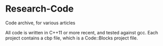 # Research-Code
Code archive, for various articles

All code is written in C++11 or more recent, and tested against gcc. 
Each project contains a cbp file, which is a Code::Blocks project file.
